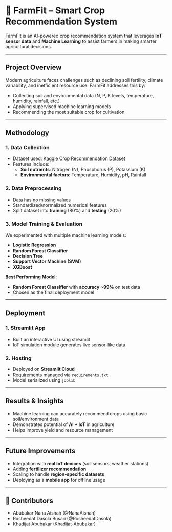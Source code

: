 # 🌱 FarmFit – Smart Crop Recommendation System  

FarmFit is an AI-powered crop recommendation system that leverages **IoT sensor data** and **Machine Learning** to assist farmers in making smarter agricultural decisions.  

---

## Project Overview  
Modern agriculture faces challenges such as declining soil fertility, climate variability, and inefficient resource use. FarmFit addresses this by:  
- Collecting soil and environmental data (N, P, K levels, temperature, humidity, rainfall, etc.)  
- Applying supervised machine learning models  
- Recommending the most suitable crop for cultivation  

---

##  Methodology  

### **1. Data Collection**  
- Dataset used: [Kaggle Crop Recommendation Dataset](https://www.kaggle.com/datasets/atharvaingle/crop-recommendation-dataset)  
- Features include:  
  - **Soil nutrients**: Nitrogen (N), Phosphorus (P), Potassium (K)  
  - **Environmental factors**: Temperature, Humidity, pH, Rainfall  

### **2. Data Preprocessing**  
- Data has no missing values  
- Standardized/normalized numerical features  
- Split dataset into **training** (80%) and **testing** (20%)  

### **3. Model Training & Evaluation**  
We experimented with multiple machine learning models:  
- **Logistic Regression**  
- **Random Forest Classifier**  
- **Decision Tree**  
- **Support Vector Machine (SVM)**  
- **XGBoost**  

**Best Performing Model**:  
- **Random Forest Classifier** with **accuracy ~99%** on test data  
- Chosen as the final deployment model  

---

## Deployment  

### **1. Streamlit App**  
- Built an interactive UI using streamlit 
- IoT simulation module generates live sensor-like data  

### **2. Hosting**  
- Deployed on **Streamlit Cloud**  
- Requirements managed via `requirements.txt`  
- Model serialized using `joblib`  

---

## Results & Insights  
- Machine learning can accurately recommend crops using basic soil/environment data  
- Demonstrates potential of **AI + IoT** in agriculture  
- Helps improve yield and resource management  

---

## Future Improvements  
- Integration with **real IoT devices** (soil sensors, weather stations)  
- Adding **fertilizer recommendation**  
- Scaling to handle **region-specific datasets**  
- Deploying as a **mobile app** for offline usage  

---

## 🙌 Contributors  
- Abubakar Nana Aishah (@NanaAishah)
- Rosheedat Dasola Busari (@RosheedatDasola)
- Khadijat Abubakar (Khadijat-Abubakar) 
